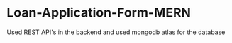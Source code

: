 # Loan-Application-Form-MERN
Used REST API's in the backend and used mongodb atlas for the database

